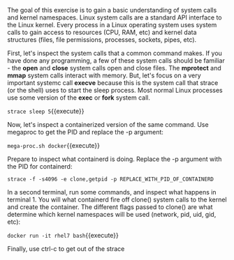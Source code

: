 The goal of this exercise is to gain a basic understanding of system calls and kernel namespaces. Linux system calls are a standard API interface to the Linux kernel. Every process in a Linux operating system uses system calls to gain access to resources (CPU, RAM, etc) and kernel data structures (files, file permissions, processes, sockets, pipes, etc).

First, let's inspect the system calls that a common command makes. If you have done any programming, a few of these system calls should be familiar - the **open** and **close** system calls open and close files. The **mprotect** and **mmap** system calls interact with memory. But, let's focus on a very important systemc call **execve** because this is the system call that strace (or the shell) uses to start the sleep process. Most normal Linux processes use some version of the **exec** or **fork** system call.

``strace sleep 5``{{execute}}


Now, let's inspect a containerized version of the same command. Use megaproc to get the PID and replace the -p argument:

``mega-proc.sh docker``{{execute}}


Prepare to inspect what containerd is doing. Replace the -p argument with the PID for containerd:

``strace -f -s4096 -e clone,getpid -p REPLACE_WITH_PID_OF_CONTAINERD``


In a second terminal, run some commands, and inspect what happens in terminal 1. You will what containerd fire off clone() system calls to the kernel and create the container. The different flags passed to clone() are what determine which kernel namespaces will be used (network, pid, uid, gid, etc):

``docker run -it rhel7 bash``{{execute}}

Finally, use ctrl-c to get out of the strace
